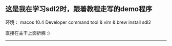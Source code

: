 这是我在学习sdl2时，跟着教程走写的demo程序
---

环境： macos 10.4 Developer command tool  & vim & brew install sdl2

直接在主干上面折腾 :)

--- 



